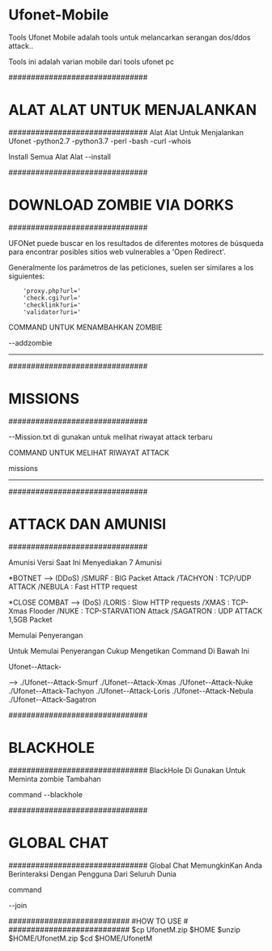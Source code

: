 # Ufonet-Mobile
Tools Ufonet Mobile adalah tools untuk melancarkan serangan dos/ddos attack..


Tools ini adalah varian mobile dari tools ufonet pc

###############################
# ALAT ALAT UNTUK MENJALANKAN #
###############################
Alat Alat Untuk Menjalankan Ufonet
 -python2.7
 -python3.7
 -perl
 -bash
 -curl
 -whois
 
 Install Semua Alat Alat
  --install

###############################
# DOWNLOAD ZOMBIE VIA DORKS   #
###############################

UFONet puede buscar en los resultados de diferentes motores de búsqueda para encontrar posibles sitios 
web vulnerables a 'Open Redirect'. 

Generalmente los parámetros de las peticiones, suelen ser similares a los siguientes:

        'proxy.php?url='
        'check.cgi?url='
        'checklink?uri='
        'validator?uri='

COMMAND UNTUK MENAMBAHKAN ZOMBIE

--addzombie

----
###############################
# MISSIONS                    #
###############################

--Mission.txt di gunakan untuk melihat riwayat attack terbaru

COMMAND UNTUK MELIHAT RIWAYAT ATTACK

missions

---
###############################
# ATTACK    DAN AMUNISI       #
###############################

Amunisi 
Versi Saat Ini Menyediakan 7 Amunisi
 
 *BOTNET --> (DDoS)
         /SMURF    :  BIG Packet Attack
         /TACHYON  :  TCP/UDP ATTACK
         /NEBULA   :  Fast HTTP request

 *CLOSE COMBAT --> (DoS)
         /LORIS    :  Slow HTTP requests
         /XMAS     :  TCP-Xmas Flooder
         /NUKE     :  TCP-STARVATION Attack
         /SAGATRON :  UDP ATTACK 1,5GB Packet

         
 
  
  
Memulai Penyerangan

Untuk Memulai Penyerangan Cukup Mengetikan Command Di Bawah Ini

Ufonet--Attack-<Amunisi>

-->
./Ufonet--Attack-Smurf
./Ufonet--Attack-Xmas
./Ufonet--Attack-Nuke
./Ufonet--Attack-Tachyon
./Ufonet--Attack-Loris
./Ufonet--Attack-Nebula
./Ufonet--Attack-Sagatron


###############################
# BLACKHOLE                   #
###############################
BlackHole Di Gunakan Untuk Meminta zombie Tambahan

command
--blackhole

###############################
# GLOBAL CHAT                 #
###############################
Global Chat MemungkinKan Anda Berinteraksi
Dengan Pengguna Dari Seluruh Dunia

command

--join

###########################
#HOW TO USE               #
###########################
$cp UfonetM.zip $HOME
$unzip $HOME/UfonetM.zip
$cd $HOME/UfonetM






